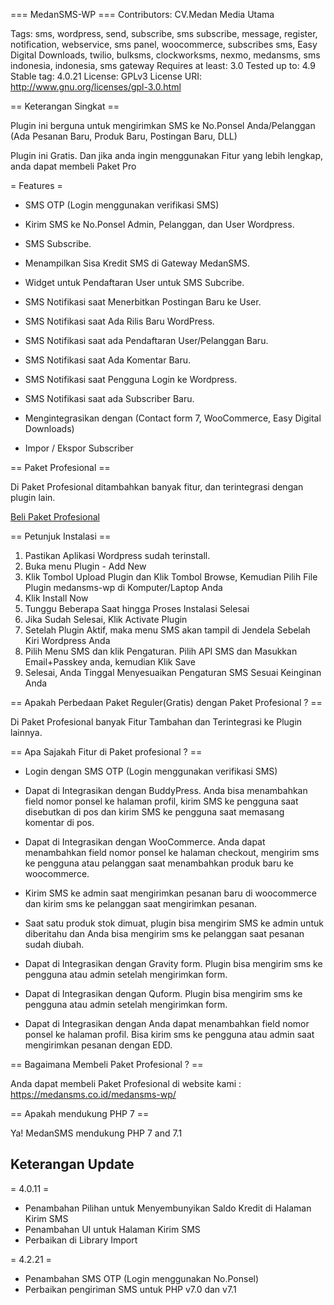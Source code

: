 === MedanSMS-WP ===
Contributors: CV.Medan Media Utama
Tags: sms, wordpress, send, subscribe, sms subscribe, message, register, notification, webservice, sms panel, woocommerce, subscribes sms, Easy Digital Downloads, twilio, bulksms, clockworksms, nexmo, medansms, sms indonesia, indonesia, sms gateway
Requires at least: 3.0
Tested up to: 4.9
Stable tag: 4.0.21
License: GPLv3
License URI: http://www.gnu.org/licenses/gpl-3.0.html


== Keterangan Singkat ==
Plugin ini berguna untuk mengirimkan SMS ke No.Ponsel Anda/Pelanggan (Ada Pesanan Baru, Produk Baru, Postingan Baru, DLL)
Plugin ini Gratis. Dan jika anda ingin menggunakan Fitur yang lebih lengkap, anda dapat membeli Paket Pro


= Features =
* SMS OTP (Login menggunakan verifikasi SMS)
* Kirim SMS ke No.Ponsel Admin, Pelanggan, dan User Wordpress.
* SMS Subscribe.
* Menampilkan Sisa Kredit SMS di Gateway MedanSMS.
* Widget untuk Pendaftaran User untuk SMS Subcribe.
* SMS Notifikasi saat Menerbitkan Postingan Baru ke User.
* SMS Notifikasi saat Ada Rilis Baru WordPress.
* SMS Notifikasi saat ada Pendaftaran User/Pelanggan Baru.
* SMS Notifikasi saat Ada Komentar Baru.
* SMS Notifikasi saat Pengguna Login ke Wordpress.
* SMS Notifikasi saat ada Subscriber Baru.
* Mengintegrasikan dengan (Contact form 7, WooCommerce, Easy Digital Downloads)
* Impor / Ekspor Subscriber


== Paket Profesional ==
Di Paket Profesional ditambahkan banyak fitur, dan terintegrasi dengan plugin lain.

[Beli Paket Profesional](https://medansms.co.id/medansms-wp/)


== Petunjuk Instalasi ==
1. Pastikan Aplikasi Wordpress sudah terinstall.
2. Buka menu Plugin - Add New
3. Klik Tombol Upload Plugin dan Klik Tombol Browse, Kemudian Pilih File Plugin medansms-wp di Komputer/Laptop Anda
4. Klik Install Now
5. Tunggu Beberapa Saat hingga Proses Instalasi Selesai
6. Jika Sudah Selesai, Klik Activate Plugin
7. Setelah Plugin Aktif, maka menu SMS akan tampil di Jendela Sebelah Kiri Wordpress Anda
8. Pilih Menu SMS dan klik Pengaturan. Pilih API SMS dan Masukkan Email+Passkey anda, kemudian Klik Save
9. Selesai, Anda Tinggal Menyesuaikan Pengaturan SMS Sesuai Keinginan Anda


== Apakah Perbedaan Paket Reguler(Gratis) dengan Paket Profesional ? ==
Di Paket Profesional banyak Fitur Tambahan dan Terintegrasi ke Plugin lainnya.


== Apa Sajakah Fitur di Paket profesional ? ==
* Login dengan SMS OTP (Login menggunakan verifikasi SMS)
* Dapat di Integrasikan dengan BuddyPress. Anda bisa menambahkan field nomor ponsel ke halaman profil, kirim SMS ke pengguna saat disebutkan di pos dan kirim SMS ke pengguna saat memasang komentar di pos.
* Dapat di Integrasikan dengan WooCommerce. Anda dapat menambahkan field nomor ponsel ke halaman checkout, mengirim sms ke pengguna atau pelanggan saat menambahkan produk baru ke woocommerce. 
* Kirim SMS ke admin saat mengirimkan pesanan baru di woocommerce dan kirim sms ke pelanggan saat mengirimkan pesanan.
* Saat satu produk stok dimuat, plugin bisa mengirim SMS ke admin untuk diberitahu dan Anda bisa mengirim sms ke pelanggan saat pesanan sudah diubah.
* Dapat di Integrasikan dengan Gravity form. Plugin bisa mengirim sms ke pengguna atau admin setelah mengirimkan form.
* Dapat di Integrasikan dengan Quform. Plugin bisa mengirim sms ke pengguna atau admin setelah mengirimkan form.
* Dapat di Integrasikan dengan Anda dapat menambahkan field nomor ponsel ke halaman profil. Bisa kirim sms ke pengguna atau admin saat mengirimkan pesanan dengan EDD.


== Bagaimana Membeli Paket Profesional ? ==
Anda dapat membeli Paket Profesional di website kami : https://medansms.co.id/medansms-wp/


== Apakah mendukung PHP 7 ==
Ya! MedanSMS mendukung PHP 7 and 7.1


Keterangan Update 
----------------------------------------
= 4.0.11 =
* Penambahan Pilihan untuk Menyembunyikan Saldo Kredit di Halaman Kirim SMS
* Penambahan UI untuk Halaman Kirim SMS
* Perbaikan di Library Import

= 4.2.21 =
* Penambahan SMS OTP (Login menggunakan No.Ponsel)
* Perbaikan pengiriman SMS untuk PHP v7.0 dan v7.1


